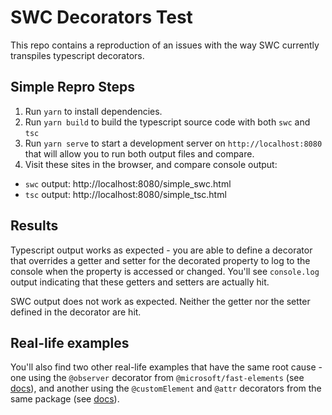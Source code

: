 # SWC Decorators Test

This repo contains a reproduction of an issues with the way SWC currently transpiles typescript decorators.

## Simple Repro Steps

1. Run `yarn` to install dependencies.
2. Run `yarn build` to build the typescript source code with both `swc` and `tsc`
3. Run `yarn serve` to start a development server on `http://localhost:8080` that will allow you to run both output files and compare.
4. Visit these sites in the browser, and compare console output:
  - `swc` output: http://localhost:8080/simple_swc.html
  - `tsc` output: http://localhost:8080/simple_tsc.html

## Results

Typescript output works as expected - you are able to define a decorator that overrides a getter and setter for the decorated property to log to the console when the property is accessed or changed. You'll see `console.log` output indicating that these getters and setters are actually hit.

SWC output does not work as expected. Neither the getter nor the setter defined in the decorator are hit.

## Real-life examples

You'll also find two other real-life examples that have the same root cause - one using the `@observer` decorator from `@microsoft/fast-elements` (see [docs](https://www.fast.design/docs/fast-element/observables-and-state)), and another using the `@customElement` and `@attr` decorators from the same package (see [docs](https://www.fast.design/docs/fast-element/defining-elements)).